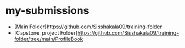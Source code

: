 # my-submissions

- [Main Folder]https://github.com/Sisshakala09/training-folder
- [Capstone_project Folder]https://github.com/Sisshakala09/training-folder/tree/main/ProfileBook
